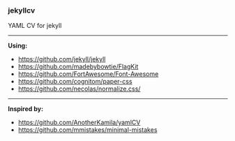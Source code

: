 ### jekyllcv

YAML CV for jekyll

---

**Using:**
* https://github.com/jekyll/jekyll
* https://github.com/madebybowtie/FlagKit
* https://github.com/FortAwesome/Font-Awesome
* https://github.com/cognitom/paper-css
* https://github.com/necolas/normalize.css/

---

**Inspired by:**
* https://github.com/AnotherKamila/yamlCV
* https://github.com/mmistakes/minimal-mistakes
